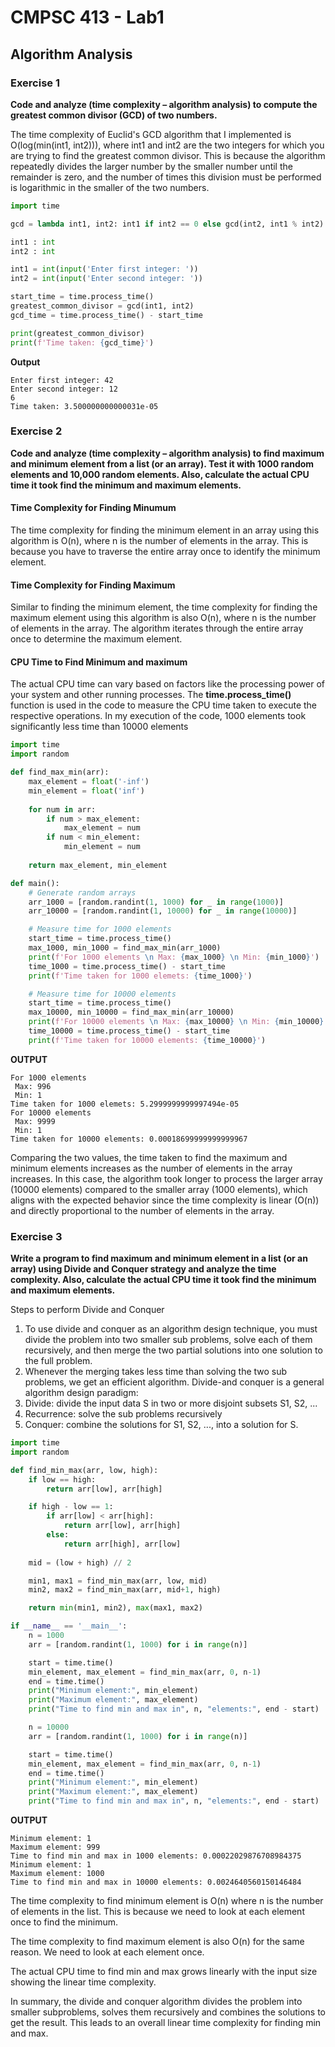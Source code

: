 # CMPSC 413 - Lab1
## Algorithm Analysis

### Exercise 1
__Code and analyze (time complexity – algorithm analysis) to compute the greatest common divisor (GCD)
of two numbers.__

The time complexity of Euclid's GCD algorithm that I implemented is O(log(min(int1, int2))), where int1 and int2 are the two integers for which you are trying to find the greatest common divisor. This is because the algorithm repeatedly divides the larger number by the smaller number until the remainder is zero, and the number of times this division must be performed is logarithmic in the smaller of the two numbers.

```python
import time

gcd = lambda int1, int2: int1 if int2 == 0 else gcd(int2, int1 % int2)

int1 : int
int2 : int

int1 = int(input('Enter first integer: '))
int2 = int(input('Enter second integer: '))

start_time = time.process_time()
greatest_common_divisor = gcd(int1, int2)
gcd_time = time.process_time() - start_time

print(greatest_common_divisor)
print(f'Time taken: {gcd_time}')
```
__Output__
```
Enter first integer: 42
Enter second integer: 12
6
Time taken: 3.500000000000031e-05
```


### Exercise 2
__Code and analyze (time complexity – algorithm analysis) to find maximum and minimum element from a
list (or an array). Test it with 1000 random elements and 10,000 random elements. Also, calculate the
actual CPU time it took find the minimum and maximum elements.__

#### Time Complexity for Finding Minumum
The time complexity for finding the minimum element in an array using this algorithm is O(n), where n is the number of elements in the array. This is because you 
have to traverse the entire array once to identify the minimum element.

#### Time Complexity for Finding Maximum
Similar to finding the minimum element, the time complexity for finding the maximum element using this algorithm is also O(n), where n is the number of elements 
in the array. The algorithm iterates through the entire array once to determine the maximum element.

#### CPU Time to Find Minimum and maximum
The actual CPU time can vary based on factors like the processing power of your system and other running processes. The __time.process_time()__ function is used 
in the code to measure the CPU time taken to execute the respective operations. In my execution of the code, 1000 elements took significantly less time than 10000
elements 

```python
import time
import random

def find_max_min(arr):
    max_element = float('-inf')
    min_element = float('inf')
    
    for num in arr:
        if num > max_element:
            max_element = num
        if num < min_element:
            min_element = num
    
    return max_element, min_element

def main():
    # Generate random arrays
    arr_1000 = [random.randint(1, 1000) for _ in range(1000)]
    arr_10000 = [random.randint(1, 10000) for _ in range(10000)]

    # Measure time for 1000 elements
    start_time = time.process_time()
    max_1000, min_1000 = find_max_min(arr_1000)
    print(f'For 1000 elements \n Max: {max_1000} \n Min: {min_1000}')
    time_1000 = time.process_time() - start_time
    print(f'Time taken for 1000 elemets: {time_1000}')

    # Measure time for 10000 elements
    start_time = time.process_time()
    max_10000, min_10000 = find_max_min(arr_10000)
    print(f'For 10000 elements \n Max: {max_10000} \n Min: {min_10000}')
    time_10000 = time.process_time() - start_time
    print(f'Time taken for 10000 elements: {time_10000}')
```
**OUTPUT**
```
For 1000 elements
 Max: 996
 Min: 1
Time taken for 1000 elemets: 5.2999999999997494e-05
For 10000 elements
 Max: 9999
 Min: 1
Time taken for 10000 elements: 0.00018699999999999967
```

Comparing the two values, the time taken to find the maximum and minimum elements increases as the number of elements in the array increases. In this case, the 
algorithm took longer to process the larger array (10000 elements) compared to the smaller array (1000 elements), which aligns with the expected behavior since 
the time complexity is linear (O(n)) and directly proportional to the number of elements in the array.

### Exercise 3
__Write a program to find maximum and minimum element in a list (or an array) using Divide and Conquer
strategy and analyze the time complexity. Also, calculate the actual CPU time it took find the minimum
and maximum elements.__

Steps to perform Divide and Conquer
1. To use divide and conquer as an algorithm design technique, you must divide the problem into two
smaller sub problems, solve each of them recursively, and then merge the two partial solutions into one
solution to the full problem.
2. Whenever the merging takes less time than solving the two sub problems, we get an efficient algorithm.
Divide-and conquer is a general algorithm design paradigm:
1. Divide: divide the input data S in two or more disjoint subsets S1, S2, ...
2. Recurrence: solve the sub problems recursively
3. Conquer: combine the solutions for S1, S2, ..., into a solution for S.

```python
import time
import random

def find_min_max(arr, low, high):
    if low == high: 
        return arr[low], arr[high]

    if high - low == 1:
        if arr[low] < arr[high]:
            return arr[low], arr[high]
        else:
            return arr[high], arr[low]
    
    mid = (low + high) // 2

    min1, max1 = find_min_max(arr, low, mid)
    min2, max2 = find_min_max(arr, mid+1, high)

    return min(min1, min2), max(max1, max2)

if __name__ == '__main__':
    n = 1000
    arr = [random.randint(1, 1000) for i in range(n)]

    start = time.time()
    min_element, max_element = find_min_max(arr, 0, n-1)
    end = time.time()
    print("Minimum element:", min_element)
    print("Maximum element:", max_element)
    print("Time to find min and max in", n, "elements:", end - start)

    n = 10000
    arr = [random.randint(1, 1000) for i in range(n)]

    start = time.time()
    min_element, max_element = find_min_max(arr, 0, n-1)
    end = time.time()
    print("Minimum element:", min_element) 
    print("Maximum element:", max_element)
    print("Time to find min and max in", n, "elements:", end - start)
```
**OUTPUT**
```
Minimum element: 1
Maximum element: 999
Time to find min and max in 1000 elements: 0.00022029876708984375
Minimum element: 1
Maximum element: 1000
Time to find min and max in 10000 elements: 0.0024640560150146484
```

The time complexity to find minimum element is O(n) where n is the number of elements in the list. This is because we need to look at each element once to find the minimum.

The time complexity to find maximum element is also O(n) for the same reason. We need to look at each element once.

The actual CPU time to find min and max grows linearly with the input size showing the linear time complexity.

In summary, the divide and conquer algorithm divides the problem into smaller subproblems, solves them recursively and combines the solutions to get the result. This leads to an overall linear time complexity for finding min and max.
